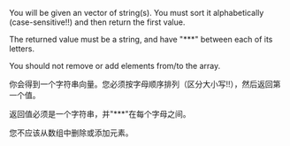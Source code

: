 You will be given an vector of string(s). You must sort it alphabetically (case-sensitive!!) and then return the first value.

The returned value must be a string, and have "***" between each of its letters.

You should not remove or add elements from/to the array.

你会得到一个字符串向量。您必须按字母顺序排列（区分大小写!!），然后返回第一个值。

返回值必须是一个字符串，并"***"在每个字母之间。

您不应该从数组中删除或添加元素。